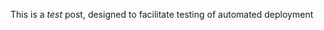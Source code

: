 <!-- 
.. link: 
.. description: 
.. tags: draft,Technology
.. date: 2014/12/24 14:11:00
.. spellcheck_exceptions: 
.. is_orphan: False
.. title: Testing deployment
.. slug: testing_deployment
-->

This is a *test* post, designed to facilitate testing of automated deployment

